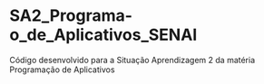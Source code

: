 # SA2_Programa-o_de_Aplicativos_SENAI
Código desenvolvido para a Situação Aprendizagem 2 da matéria Programação de Aplicativos

